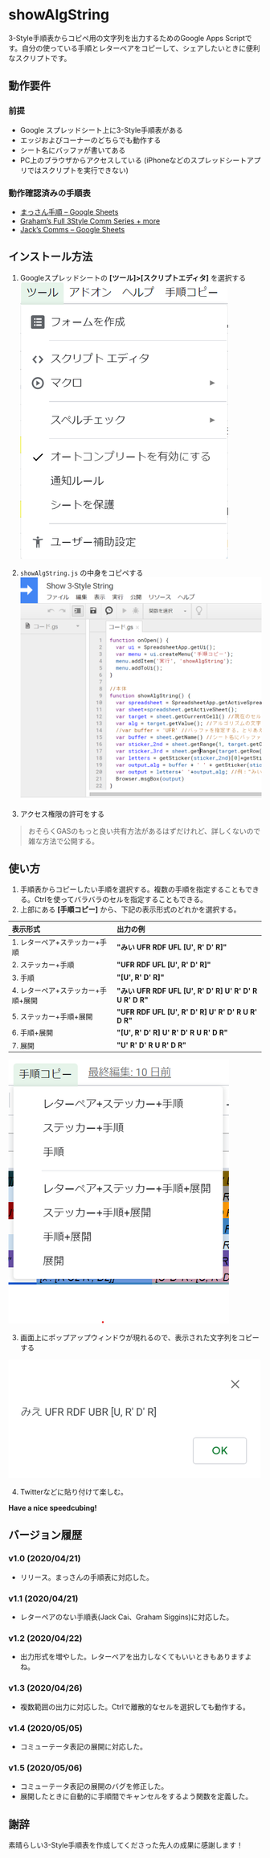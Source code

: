 # showAlgString
3-Style手順表からコピペ用の文字列を出力するためのGoogle Apps Scriptです。自分の使っている手順とレターペアをコピーして、シェアしたいときに便利なスクリプトです。

## 動作要件
### 前提
- Google スプレッドシート上に3-Style手順表がある
- エッジおよびコーナーのどちらでも動作する
- シート名にバッファが書いてある
- PC上のブラウザからアクセスしている (iPhoneなどのスプレッドシートアプリではスクリプトを実行できない)

### 動作確認済みの手順表
- [まっさん手順 – Google Sheets](https://docs.google.com/spreadsheets/d/1mHlpvaKb9Emi1ach6vsMcQwBY4mNSJ0ncn5fnVOzojE/edit#gid=337645627)
- [Graham’s Full 3Style Comm Series + more](https://docs.google.com/spreadsheets/d/1-AnKGJMHN3SAOcZxem3XJ5tBm7Dk1dTRcZ7KcXYbGP4/)
- [Jack’s Comms – Google Sheets](https://docs.google.com/spreadsheets/d/1yl5Xwn2aDpXyHA0Rx1OUrDzec8nbg18wxis3I4uDoIw/edit)

## インストール方法
1. Googleスプレッドシートの **[ツール]>[スクリプトエディタ]** を選択する
![](img/install-1.png)

2. `showAlgString.js` の中身をコピペする
![](img/install-2.png)

3. アクセス権限の許可をする

> おそらくGASのもっと良い共有方法があるはずだけれど、詳しくないので雑な方法で公開する。

## 使い方
1. 手順表からコピーしたい手順を選択する。複数の手順を指定することもできる。Ctrlを使ってバラバラのセルを指定することもできる。
2. 上部にある **[手順コピー]** から、下記の表示形式のどれかを選択する。

| 表示形式                      | 出力の例                             |
| :---------------------------- | :----------------------------------- |
| 1. レターペア+ステッカー+手順 | **"みい UFR RDF UFL [U', R' D' R]"** |
| 2. ステッカー+手順            | **"UFR RDF UFL [U', R' D' R]"**      |
| 3. 手順                       | **"[U', R' D' R]"**                  |
| 4. レターペア+ステッカー+手順+展開 | **"みい UFR RDF UFL [U', R' D' R] U' R' D' R U R' D R"** |
| 5. ステッカー+手順+展開            | **"UFR RDF UFL [U', R' D' R] U' R' D' R U R' D R"**      |
| 6. 手順+展開                       | **"[U', R' D' R] U' R' D' R U R' D R"**                  |
| 7. 展開                       | **"U' R' D' R U R' D R"**                  |

![](img/usage-1.png)

3. 画面上にポップアップウィンドウが現れるので、表示された文字列をコピーする

![](img/usage-2.png)

4. Twitterなどに貼り付けて楽しむ。


**Have a nice speedcubing!**

## バージョン履歴
### v1.0 (2020/04/21)
- リリース。まっさんの手順表に対応した。
### v1.1 (2020/04/21)
- レターペアのない手順表(Jack Cai、Graham Siggins)に対応した。
### v1.2 (2020/04/22)
- 出力形式を増やした。レターペアを出力しなくてもいいときもありますよね。
### v1.3 (2020/04/26)
- 複数範囲の出力に対応した。Ctrlで離散的なセルを選択しても動作する。
### v1.4 (2020/05/05)
- コミューテータ表記の展開に対応した。
### v1.5 (2020/05/06)
- コミューテータ表記の展開のバグを修正した。
- 展開したときに自動的に手順間でキャンセルをするよう関数を定義した。

## 謝辞
素晴らしい3-Style手順表を作成してくださった先人の成果に感謝します！

